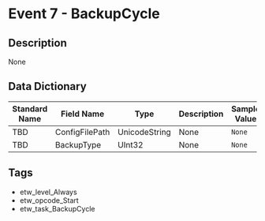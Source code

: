 # Event 7 - BackupCycle

## Description
None

## Data Dictionary
|Standard Name|Field Name|Type|Description|Sample Value|
|---|---|---|---|---|
|TBD|ConfigFilePath|UnicodeString|None|`None`|
|TBD|BackupType|UInt32|None|`None`|

## Tags
* etw_level_Always
* etw_opcode_Start
* etw_task_BackupCycle